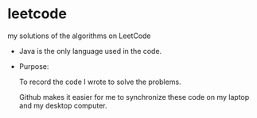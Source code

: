 # leetcode
my solutions of the algorithms on LeetCode

- Java is the only language used in the code.

- Purpose: 

    To record the code I wrote to solve the problems.
    
    Github makes it easier for me to synchronize these code on my laptop and my desktop computer.
     